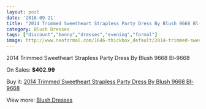 ```yaml
---
layout: post
date: '2016-09-21'
title: "2014 Trimmed Sweetheart Strapless Party Dress By Blush 9668 Bl-9668"
category: Blush Dresses
tags: ["discount","bonny","dresses","evening","formal"]
image: http://www.neoformal.com/1646-thickbox_default/2014-trimmed-sweetheart-strapless-party-dress-by-blush-9668-bl-9668.jpg
---
```

2014 Trimmed Sweetheart Strapless Party Dress By Blush 9668 Bl-9668

On Sales: **$402.99**
<a href="https://www.neoformal.com/en/blush-dresses/589-2014-trimmed-sweetheart-strapless-party-dress-by-blush-9668-bl-9668.html"><amp-img layout="responsive" width="600" height="600" src="//www.neoformal.com/1646-thickbox_default/2014-trimmed-sweetheart-strapless-party-dress-by-blush-9668-bl-9668.jpg" alt="2014 Trimmed Sweetheart Strapless Party Dress By Blush 9668 Bl-9668 0" /></a>

Buy it: [2014 Trimmed Sweetheart Strapless Party Dress By Blush 9668 Bl-9668](https://www.neoformal.com/en/blush-dresses/589-2014-trimmed-sweetheart-strapless-party-dress-by-blush-9668-bl-9668.html "2014 Trimmed Sweetheart Strapless Party Dress By Blush 9668 Bl-9668")

View more: [Blush Dresses](https://www.neoformal.com/en/7-blush-dresses "Blush Dresses")